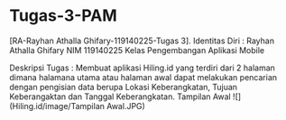 # Tugas-3-PAM
[RA-Rayhan Athalla Ghifary-119140225-Tugas 3].
Identitas Diri :
Rayhan Athalla Ghifary NIM 119140225
Kelas Pengembangan Aplikasi Mobile 

Deskripsi Tugas :
Membuat aplikasi Hiling.id yang terdiri dari 2 halaman dimana halamana utama atau halaman awal dapat melakukan pencarian dengan pengisian data berupa Lokasi Keberangkatan, Tujuan Keberangaktan dan Tanggal Keberangkatan.
Tampilan Awal
![](Hiling.id/image/Tampilan Awal.JPG)
